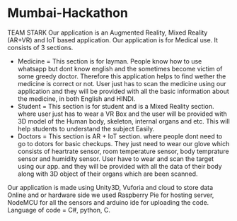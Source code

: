 # Mumbai-Hackathon
TEAM STARK
Our application is an Augmented Reality, Mixed Reality (AR+VR) and IoT based application.
Our application is for Medical use.
It consists of 3 sections.
- Medicine = This section is for layman. People know how to use whatsapp but dont know english and the sometimes become victim of some greedy doctor. Therefore this application helps to find wether the medicine is correct or not.
User just has to scan the medicine using our application and they will be provided with all the basic information about the medicine, in both English and HINDI.
- Student = This section is for student and is a Mixed Reality section. where user just has to wear a VR Box and the user will be provided with 3D model of the Human body, skeleton, internal organs and etc. This will help students to understand the subject Easily.
- Doctors = This section is AR + IoT section. where people dont need to go to dotors for basic checkups. They just need to wear our glove which consists of heartrate sensor, room temperature sensor, body temprature sensor and humidity sensor. User have to wear and scan the target using our app. and they will be provided with all the data of their body along with 3D object of their organs which are been scanned.

Our application is made using Unity3D, Vuforia and cloud to store data Online and or hardware side we used Raspberry Pie for hosting server, NodeMCU for all the sensors and arduino ide for uploading the code.
Language of code = C#, python, C.
